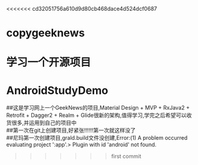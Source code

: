 <<<<<<< cd32051756a610d9d80cb468dace4d524dcf0687
# copygeeknews
学习一个开源项目
=======
# AndroidStudyDemo  
##这是学习网上一个GeekNews的项目,Material Design + MVP + RxJava2 + Retrofit + Dagger2 + Realm + Glide很新的架构,值得学习,学完之后希望可以收货很多,并运用到自己的项目中  
##第一次在git上创建项目,好紧张!!!!!!第一次就这样没了  
##尼玛第一次创建项目,grald.build文件没创建,Error:(1) A problem occurred evaluating project ':app'.> Plugin with id 'android' not found.  
>>>>>>> first commit
